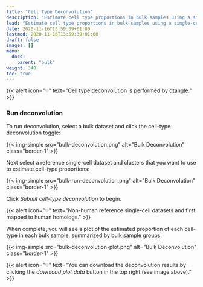 ```yaml
---
title: "Cell Type Deconvolution"
description: "Estimate cell type proportions in bulk samples using a single-cell dataset."
lead: "Estimate cell type proportions in bulk samples using a single-cell dataset."
date: 2020-11-16T13:59:39+01:00
lastmod: 2020-11-16T13:59:39+01:00
draft: false
images: []
menu:
  docs:
    parent: "bulk"
weight: 340
toc: true
---
```


{{< alert icon="💡" text="Cell type deconvolution is performed by <a href='https://academic.oup.com/bioinformatics/article/35/12/2093/5165376'>dtangle</a>." >}}

### Run deconvolution

To run deconvolution, select a bulk dataset and click the cell-type deconvolution toggle:

{{< img-simple src="bulk-deconvolution.png" alt="Bulk Deconvolution" class="border-1" >}}

Next select a reference single-cell dataset and clusters that you want to use to estimate cell-type proportions:

{{< img-simple src="bulk-run-deconvolution.png" alt="Bulk Deconvolution" class="border-1" >}}

Click *Submit cell-type deconvolution* to begin. 

{{< alert icon="💡" text="Non-human reference single-cell datasets and first mapped to human homologs." >}}


When complete, you will see a plot of the estimated proportion of each cell-type in each bulk sample, summarized by bulk sample groups:

{{< img-simple src="bulk-deconvolution-plot.png" alt="Bulk Deconvolution" class="border-1" >}}

{{< alert icon="💡" text="You can download the deconvolution results by clicking the <i>download plot data</i> button in the top right (see image above)." >}}